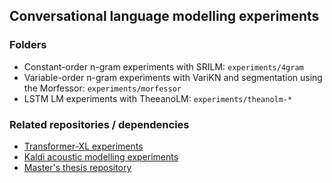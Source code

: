 ## Conversational language modelling experiments

### Folders
- Constant-order n-gram experiments with SRILM: ```experiments/4gram```
- Variable-order n-gram experiments with VariKN and segmentation using the Morfessor: ```experiments/morfessor```
- LSTM LM experiments with TheeanoLM: ```experiments/theanolm-*```

### Related repositories / dependencies
- [Transformer-XL experiments](https://github.com/anmoisio/transformer-xl)
- [Kaldi acoustic modelling experiments](https://github.com/anmoisio/keskustelu2020)
- [Master's thesis repository](https://github.com/anmoisio/thesis)

<!-- ### Experiment results
- [Link to the Excel sheet](https://aaltofi-my.sharepoint.com/:x:/g/personal/anssi_moisio_aalto_fi/EUseUb6B7dpFj4n1wKFS578BDKyXjpye067WSZ_ksKAuuQ?e=3d3ZrO) -->
